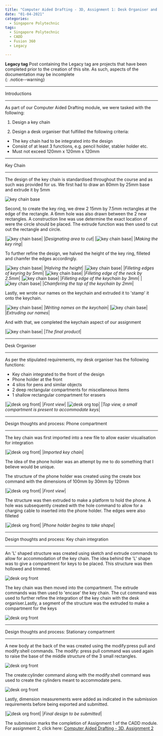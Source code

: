 ```yaml
---
title: "Computer Aided Drafting - 3D, Assignment 1: Desk Organiser and Name Tag"
date: "01-04-2021"
categories:
  - Singapore Polytechnic
tags:
  - Singapore Polytechnic
  - CADD
  - Fusion 360
  - Legacy

---
```

**Legacy tag** Post containing the Legacy tag are projects that have been completed prior to the creation of this site. As such, aspects of the documentation may be incomplete   
{: .notice--warning}

***

Introductions

***

As part of our Computer Aided Drafting module, we were tasked with the following:
1. Design a key chain

2. Design a desk organiser that fulfilled the following criteria: 
  - The key chain had to be integrated into the design 
  - Consist of at least 3 functions, e.g. pencil holder, stabler holder etc.
  - Must not exceed 120mm x 120mm x 120mm

***

Key Chain

***

The design of the key chain is standardised throughout the course and as such was provided for us.  We first had to draw an 80mm by 25mm base and extrude it by 5mm

![key chain base](/assets/images/sp-cadd-3d-A1/keychain_pt1.png)


Second, to create the key ring, we drew 2 15mm by 7.5mm rectangles at the edge of the rectangle. A 6mm hole was also drawn between the 2 new rectangles. A construction line was use determine the exact location of were the circle should be placed. The extrude function was then used to cut out the rectangle and circle.

|![key chain base](/assets/images/sp-cadd-3d-A1/keychain_pt2.png)|
|<em>Designating area to cut</em>|
|![key chain base](/assets/images/sp-cadd-3d-A1/keychain_pt3.png)|
|<em>Making the key ring</em>|

To further refine the design, we halved the height of the key ring, filleted and chamfer the edges accordingly.

|![key chain base](/assets/images/sp-cadd-3d-A1/keychain_pt4.png)|
|<em>Halving the height</em>|
|![key chain base](/assets/images/sp-cadd-3d-A1/keychain_pt5.png)|
|<em>Filleting edges of keyring by 5mm</em>|
|![key chain base](/assets/images/sp-cadd-3d-A1/keychain_pt6.png)|
|<em>Filleting edge of the neck by 2.5mm</em>|
|![key chain base](/assets/images/sp-cadd-3d-A1/keychain_pt7.png)|
|<em>Filleting edge of the keychain by 3mm</em>|
|![key chain base](/assets/images/sp-cadd-3d-A1/keychain_pt8.png)|
|<em>Chamfering the top of the keychain by 2mm</em>|

Lastly, we wrote our names on the keychain and extruded it to 'stamp' it onto the keychain.

|![key chain base](/assets/images/sp-cadd-3d-A1/keychain_pt9.png)|
|<em>Writing names on the keychain</em>|
|![key chain base](/assets/images/sp-cadd-3d-A1/keychain_pt10.png)|
|<em>Extruding our names</em>|

And with that, we completed the keychain aspect of our assignment

|![key chain base](/assets/images/sp-cadd-3d-A1/keychain_pt_fin.png)|
|<em>The final product</em>|

***

Desk Organiser

***

As per the stipulated requirements, my desk organiser has the following functions:
- Key chain integrated to the front of the design
- Phone holder at the front
- 4 silos for pens and similar objects 
- 2 deep rectangular compartments for miscellaneous items
- 1 shallow rectangular compartment for erasers

|![desk org front](/assets/images/sp-cadd-3d-A1/desk_org_pt_fin.png)|
|<em>Front view</em>|
|![desk org top](/assets/images/sp-cadd-3d-A1/desk_org_pt_fin2.png)|
|<em>Top view, a small compartment is present to accommodate keys</em>|

***

Design thoughts and process: Phone compartment

***

The key chain was first imported into a new file to allow easier visualisation for integration

|![desk org front](/assets/images/sp-cadd-3d-A1/desk_org_pt1.png)|
|<em>Imported key chain</em>|


The idea of the phone holder was an attempt by me to do something that I believe would be unique.

The structure of the phone holder was created using the create box command with the dimensions of 100mm by 30mm by 120mm

|![desk org front](/assets/images/sp-cadd-3d-A1/desk_org_pt2.png)|
|<em>Front view</em>|

The structure was then extruded to make a platform to hold the phone. A hole was subsequently created with the hole command to allow for a charging cable to inserted into the phone holder. The edges were also filleted

|![desk org front](/assets/images/sp-cadd-3d-A1/desk_org_pt3.png)|
|<em>Phone holder begins to take shape</em>|

***

Design thoughts and process: Key chain integration

***
An 'L' shaped structure was created using sketch and extrude commands to allow for accommodation of the key chain. The idea behind the 'L' shape was to give a compartment for keys to be placed. This structure was then hollowed and trimmed. 

![desk org front](/assets/images/sp-cadd-3d-A1/desk_org_pt4.png)

The key chain was then moved into the compartment. The extrude commands was then used to 'encase' the key chain. The cut command was used to further refine the integration of the key chain with the desk organiser.Lastly, a segment of the structure was the extruded to make a compartment for the keys  

![desk org front](/assets/images/sp-cadd-3d-A1/desk_org_pt5.png)

***

Design thoughts and process: Stationary compartment

***
A new body at the back of the was created using the modify:press pull and modify:shell commands. The modify: press pull command was used again to raise the base of the middle structure of the 3 small rectangles.

![desk org front](/assets/images/sp-cadd-3d-A1/desk_org_pt6.png)

The create:cylinder command along with the modify:shell command was used to create the cylinders meant to accommodate pens.

![desk org front](/assets/images/sp-cadd-3d-A1/desk_org_pt7.png)

Lastly, dimension measurements were added as indicated in the submission requirements before being exported and submitted.

|![desk org front](/assets/images/sp-cadd-3d-A1/desk_org_pt_fin.png)|
|<em>Final design to be submitted</em>|

The submission marks the completion of Assignment 1 of the CADD module. For assignment 2, click here: <a href="https://khkhiu.github.io/singapore%20polytechnic/sp-cadd-3d-A2/">Computer Aided Drafting - 3D, Assignment 2</a>

